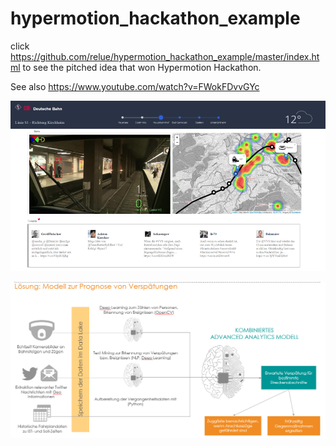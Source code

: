 # hypermotion_hackathon_example
click https://github.com/relue/hypermotion_hackathon_example/master/index.html to see the pitched idea that won Hypermotion Hackathon.

See also https://www.youtube.com/watch?v=FWokFDvvGYc
 
 ![Image description](doc/conc2.png)
 
![Image description](doc/conc1.png)



